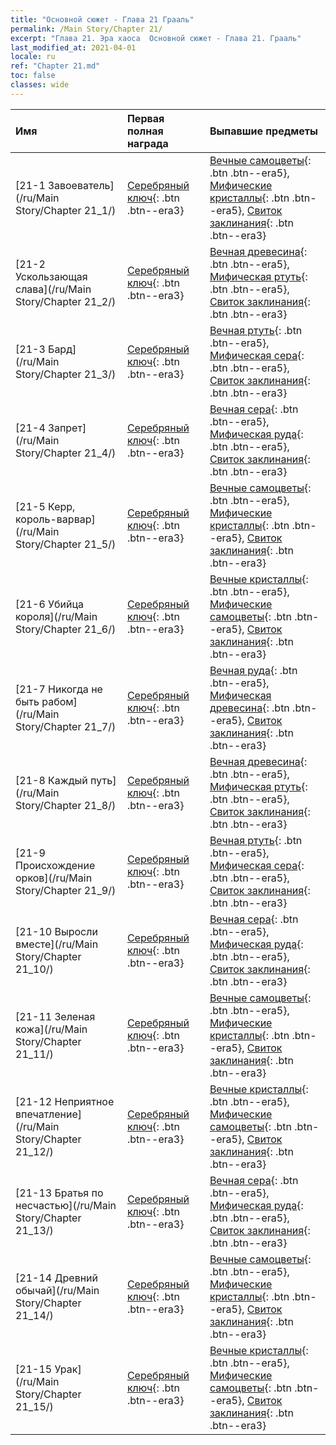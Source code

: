 ```yaml
---
title: "Основной сюжет - Глава 21 Грааль"
permalink: /Main Story/Chapter 21/
excerpt: "Глава 21. Эра хаоса  Основной сюжет - Глава 21. Грааль"
last_modified_at: 2021-04-01
locale: ru
ref: "Chapter 21.md"
toc: false
classes: wide
---
```


  | Имя |  Первая полная награда | Выпавшие предметы |
  |:------------|:------------|:------------| 
  | [21-1 Завоеватель](/ru/Main Story/Chapter 21_1/) | [Серебряный ключ](/ru/Items/con_693/){: .btn .btn--era3} | [Вечные самоцветы](/ru/Items/mat_72/){: .btn .btn--era5}, [Мифические кристаллы](/ru/Items/mat_66/){: .btn .btn--era5}, [Свиток заклинания](/ru/Items/con_694/){: .btn .btn--era3} |
  | [21-2 Ускользающая слава](/ru/Main Story/Chapter 21_2/) | [Серебряный ключ](/ru/Items/con_693/){: .btn .btn--era3} | [Вечная древесина](/ru/Items/mat_69/){: .btn .btn--era5}, [Мифическая ртуть](/ru/Items/mat_63/){: .btn .btn--era5}, [Свиток заклинания](/ru/Items/con_694/){: .btn .btn--era3} |
  | [21-3 Бард](/ru/Main Story/Chapter 21_3/) | [Серебряный ключ](/ru/Items/con_693/){: .btn .btn--era3} | [Вечная ртуть](/ru/Items/mat_70/){: .btn .btn--era5}, [Мифическая сера](/ru/Items/mat_64/){: .btn .btn--era5}, [Свиток заклинания](/ru/Items/con_694/){: .btn .btn--era3} |
  | [21-4 Запрет](/ru/Main Story/Chapter 21_4/) | [Серебряный ключ](/ru/Items/con_693/){: .btn .btn--era3} | [Вечная сера](/ru/Items/mat_71/){: .btn .btn--era5}, [Мифическая руда](/ru/Items/mat_61/){: .btn .btn--era5}, [Свиток заклинания](/ru/Items/con_694/){: .btn .btn--era3} |
  | [21-5 Керр, король-варвар](/ru/Main Story/Chapter 21_5/) | [Серебряный ключ](/ru/Items/con_693/){: .btn .btn--era3} | [Вечные самоцветы](/ru/Items/mat_72/){: .btn .btn--era5}, [Мифические кристаллы](/ru/Items/mat_66/){: .btn .btn--era5}, [Свиток заклинания](/ru/Items/con_694/){: .btn .btn--era3} |
  | [21-6 Убийца короля](/ru/Main Story/Chapter 21_6/) | [Серебряный ключ](/ru/Items/con_693/){: .btn .btn--era3} | [Вечные кристаллы](/ru/Items/mat_73/){: .btn .btn--era5}, [Мифические самоцветы](/ru/Items/mat_65/){: .btn .btn--era5}, [Свиток заклинания](/ru/Items/con_694/){: .btn .btn--era3} |
  | [21-7 Никогда не быть рабом](/ru/Main Story/Chapter 21_7/) | [Серебряный ключ](/ru/Items/con_693/){: .btn .btn--era3} | [Вечная руда](/ru/Items/mat_68/){: .btn .btn--era5}, [Мифическая древесина](/ru/Items/mat_62/){: .btn .btn--era5}, [Свиток заклинания](/ru/Items/con_694/){: .btn .btn--era3} |
  | [21-8 Каждый путь](/ru/Main Story/Chapter 21_8/) | [Серебряный ключ](/ru/Items/con_693/){: .btn .btn--era3} | [Вечная древесина](/ru/Items/mat_69/){: .btn .btn--era5}, [Мифическая ртуть](/ru/Items/mat_63/){: .btn .btn--era5}, [Свиток заклинания](/ru/Items/con_694/){: .btn .btn--era3} |
  | [21-9 Происхождение орков](/ru/Main Story/Chapter 21_9/) | [Серебряный ключ](/ru/Items/con_693/){: .btn .btn--era3} | [Вечная ртуть](/ru/Items/mat_70/){: .btn .btn--era5}, [Мифическая сера](/ru/Items/mat_64/){: .btn .btn--era5}, [Свиток заклинания](/ru/Items/con_694/){: .btn .btn--era3} |
  | [21-10 Выросли вместе](/ru/Main Story/Chapter 21_10/) | [Серебряный ключ](/ru/Items/con_693/){: .btn .btn--era3} | [Вечная сера](/ru/Items/mat_71/){: .btn .btn--era5}, [Мифическая руда](/ru/Items/mat_61/){: .btn .btn--era5}, [Свиток заклинания](/ru/Items/con_694/){: .btn .btn--era3} |
  | [21-11 Зеленая кожа](/ru/Main Story/Chapter 21_11/) | [Серебряный ключ](/ru/Items/con_693/){: .btn .btn--era3} | [Вечные самоцветы](/ru/Items/mat_72/){: .btn .btn--era5}, [Мифические кристаллы](/ru/Items/mat_66/){: .btn .btn--era5}, [Свиток заклинания](/ru/Items/con_694/){: .btn .btn--era3} |
  | [21-12 Неприятное впечатление](/ru/Main Story/Chapter 21_12/) | [Серебряный ключ](/ru/Items/con_693/){: .btn .btn--era3} | [Вечные кристаллы](/ru/Items/mat_73/){: .btn .btn--era5}, [Мифические самоцветы](/ru/Items/mat_65/){: .btn .btn--era5}, [Свиток заклинания](/ru/Items/con_694/){: .btn .btn--era3} |
  | [21-13 Братья по несчастью](/ru/Main Story/Chapter 21_13/) | [Серебряный ключ](/ru/Items/con_693/){: .btn .btn--era3} | [Вечная сера](/ru/Items/mat_71/){: .btn .btn--era5}, [Мифическая руда](/ru/Items/mat_61/){: .btn .btn--era5}, [Свиток заклинания](/ru/Items/con_694/){: .btn .btn--era3} |
  | [21-14 Древний обычай](/ru/Main Story/Chapter 21_14/) | [Серебряный ключ](/ru/Items/con_693/){: .btn .btn--era3} | [Вечные самоцветы](/ru/Items/mat_72/){: .btn .btn--era5}, [Мифические кристаллы](/ru/Items/mat_66/){: .btn .btn--era5}, [Свиток заклинания](/ru/Items/con_694/){: .btn .btn--era3} |
  | [21-15 Урак](/ru/Main Story/Chapter 21_15/) | [Серебряный ключ](/ru/Items/con_693/){: .btn .btn--era3} | [Вечные кристаллы](/ru/Items/mat_73/){: .btn .btn--era5}, [Мифические самоцветы](/ru/Items/mat_65/){: .btn .btn--era5}, [Свиток заклинания](/ru/Items/con_694/){: .btn .btn--era3} |
